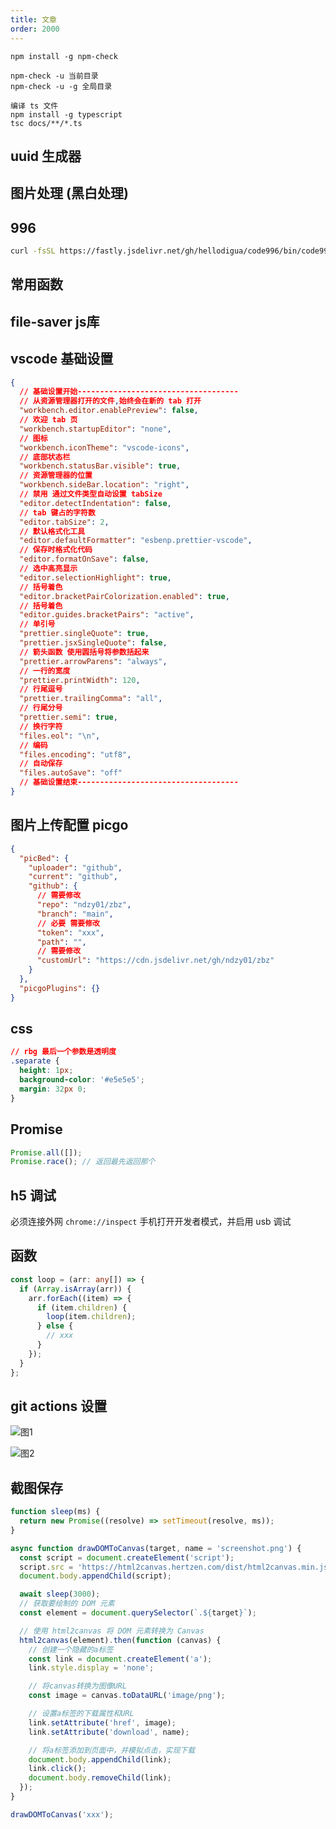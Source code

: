 ```yaml
---
title: 文章
order: 2000
---
```


```
npm install -g npm-check

npm-check -u 当前目录
npm-check -u -g 全局目录
```

```
编译 ts 文件
npm install -g typescript
tsc docs/**/*.ts
```

## uuid 生成器

<code src="./_react/uuid.tsx"></code>

## 图片处理 (黑白处理)

<code src="./_react/react-img-upload.tsx"></code>

## 996

```bash
curl -fsSL https://fastly.jsdelivr.net/gh/hellodigua/code996/bin/code996.sh | bash
```

## 常用函数

<code src="./_react/index.tsx"></code>

## file-saver js库

## vscode 基础设置

```json
{
  // 基础设置开始------------------------------------
  // 从资源管理器打开的文件,始终会在新的 tab 打开
  "workbench.editor.enablePreview": false,
  // 欢迎 tab 页
  "workbench.startupEditor": "none",
  // 图标
  "workbench.iconTheme": "vscode-icons",
  // 底部状态栏
  "workbench.statusBar.visible": true,
  // 资源管理器的位置
  "workbench.sideBar.location": "right",
  // 禁用 通过文件类型自动设置 tabSize
  "editor.detectIndentation": false,
  // tab 键占的字符数
  "editor.tabSize": 2,
  // 默认格式化工具
  "editor.defaultFormatter": "esbenp.prettier-vscode",
  // 保存时格式化代码
  "editor.formatOnSave": false,
  // 选中高亮显示
  "editor.selectionHighlight": true,
  // 括号着色
  "editor.bracketPairColorization.enabled": true,
  // 括号着色
  "editor.guides.bracketPairs": "active",
  // 单引号
  "prettier.singleQuote": true,
  "prettier.jsxSingleQuote": false,
  // 箭头函数 使用圆括号将参数括起来
  "prettier.arrowParens": "always",
  // 一行的宽度
  "prettier.printWidth": 120,
  // 行尾逗号
  "prettier.trailingComma": "all",
  // 行尾分号
  "prettier.semi": true,
  // 换行字符
  "files.eol": "\n",
  // 编码
  "files.encoding": "utf8",
  // 自动保存
  "files.autoSave": "off"
  // 基础设置结束------------------------------------
}
```

## 图片上传配置 picgo

```json
{
  "picBed": {
    "uploader": "github",
    "current": "github",
    "github": {
      // 需要修改
      "repo": "ndzy01/zbz",
      "branch": "main",
      // 必要 需要修改
      "token": "xxx",
      "path": "",
      // 需要修改
      "customUrl": "https://cdn.jsdelivr.net/gh/ndzy01/zbz"
    }
  },
  "picgoPlugins": {}
}
```

## css

```css
// rbg 最后一个参数是透明度
.separate {
  height: 1px;
  background-color: '#e5e5e5';
  margin: 32px 0;
}
```

## Promise

```js
Promise.all([]);
Promise.race(); // 返回最先返回那个
```

## h5 调试

必须连接外网 `chrome://inspect` 手机打开开发者模式，并启用 usb 调试

## 函数

```ts
const loop = (arr: any[]) => {
  if (Array.isArray(arr)) {
    arr.forEach((item) => {
      if (item.children) {
        loop(item.children);
      } else {
        // xxx
      }
    });
  }
};
```

## git actions 设置

![图1](https://cdn.jsdelivr.net/gh/ndzy01/img/NDZY_d9229d7c-2c6b-4276-ab73-d50a950c9794_img-1.jpg)

![图2](https://cdn.jsdelivr.net/gh/ndzy01/img/NDZY_5847a175-f877-4958-acfa-193dd258c3b8_img-2.jpg)

## 截图保存

```js
function sleep(ms) {
  return new Promise((resolve) => setTimeout(resolve, ms));
}

async function drawDOMToCanvas(target, name = 'screenshot.png') {
  const script = document.createElement('script');
  script.src = 'https://html2canvas.hertzen.com/dist/html2canvas.min.js';
  document.body.appendChild(script);

  await sleep(3000);
  // 获取要绘制的 DOM 元素
  const element = document.querySelector(`.${target}`);

  // 使用 html2canvas 将 DOM 元素转换为 Canvas
  html2canvas(element).then(function (canvas) {
    // 创建一个隐藏的a标签
    const link = document.createElement('a');
    link.style.display = 'none';

    // 将canvas转换为图像URL
    const image = canvas.toDataURL('image/png');

    // 设置a标签的下载属性和URL
    link.setAttribute('href', image);
    link.setAttribute('download', name);

    // 将a标签添加到页面中，并模拟点击，实现下载
    document.body.appendChild(link);
    link.click();
    document.body.removeChild(link);
  });
}

drawDOMToCanvas('xxx');
```
